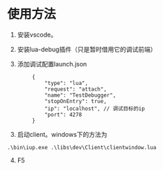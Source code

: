 # 使用方法

1. 安装vscode。

2. 安装lua-debug插件（只是暂时借用它的调试前端）

3. 添加调试配置launch.json

```
        {
            "type": "lua",
            "request": "attach",
            "name": "TestDebugger",
            "stopOnEntry": true,
            "ip": "localhost", // 调试目标的ip
            "port": 4278
        }
```

3. 启动client。windows下的方法为

```
.\bin\iup.exe .\libs\dev\Client\clientwindow.lua
```

4. F5
